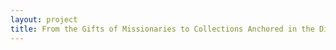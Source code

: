 ```yaml
--- 
layout: project 
title: From the Gifts of Missionaries to Collections Anchored in the Diversity of Life, Experience and Global History: Creating Virtual Global Access to the Documents, Artifacts and Specimens Housed in the University Archives and the Cultural & Natural History Collections at University of La Verne
---
```



